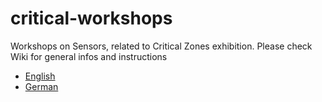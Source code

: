 # critical-workshops
Workshops on Sensors, related to Critical Zones exhibition.
Please check Wiki for general infos and instructions
  * [English](/wiki/Welcome)
  * [German](/wiki/Willkommen)


